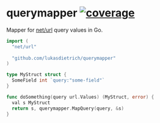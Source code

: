 # querymapper [![coverage](https://gocover.io/_badge/github.com/lukasdietrich/querymapper)](https://gocover.io/github.com/lukasdietrich/querymapper)

Mapper for [net/url](https://golang.org/pkg/net/url/) query values in Go.

```go
import (
  "net/url"
  
  "github.com/lukasdietrich/querymapper"
)

type MyStruct struct {
  SomeField int `query:"some-field"`
}

func doSomething(query url.Values) (MyStruct, error) {
  val s MyStruct
  return s, querymapper.MapQuery(query, &s)
}
```
